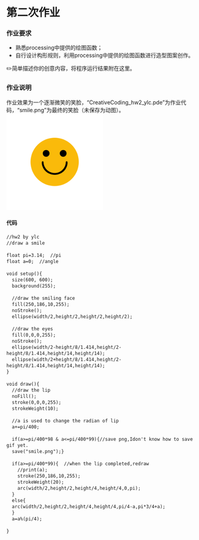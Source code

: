 # 第二次作业
### 作业要求

- 熟悉processing中提供的绘图函数；
- 自行设计构形规则，利用processing中提供的绘图函数进行造型图案创作。

✏️简单描述你的创意内容，将程序运行结果附在这里。
### 作业说明
作业效果为一个逐渐微笑的笑脸，“CreativeCoding_hw2_ylc.pde”为作业代码，“smile.png”为最终的笑脸（未保存为动图）。
<img src="https://github.com/dataiyang6/518030910258-Yuliangchun/blob/main/%5B%E7%AC%AC%E4%BA%8C%E6%AC%A1%E4%BD%9C%E4%B8%9A%EF%BC%9A%E5%88%9B%E6%84%8F%E7%BC%96%E7%A8%8B%E7%9A%84%E7%BB%93%E6%9E%84%E6%A8%A1%E5%BC%8F-%E5%88%9B%E6%84%8F%E7%BC%96%E7%A8%8B%E5%B7%A5%E5%85%B7%5D%E4%BD%9C%E4%B8%9A/smile.png" width="50%">

#### 代码
```
//hw2 by ylc
//draw a smile

float pi=3.14;  //pi
float a=0;  //angle

void setup(){
  size(600, 600);
  background(255);
  
  //draw the smiling face
  fill(250,186,10,255);
  noStroke();
  ellipse(width/2,height/2,height/2,height/2); 
  
  //draw the eyes
  fill(0,0,0,255);
  noStroke();
  ellipse(width/2-height/8/1.414,height/2-height/8/1.414,height/14,height/14);
  ellipse(width/2+height/8/1.414,height/2-height/8/1.414,height/14,height/14);
}

void draw(){
  //draw the lip 
  noFill();
  stroke(0,0,0,255);
  strokeWeight(10);
  
  //a is used to change the radian of lip
  a+=pi/400;
  
  if(a>=pi/400*98 & a<=pi/400*99){//save png,Idon't know how to save gif yet.
  save("smile.png");}
  
  if(a>=pi/400*99){  //when the lip completed,redraw 
    //print(a);
    stroke(250,186,10,255);
    strokeWeight(20);
    arc(width/2,height/2,height/4,height/4,0,pi);
  }
  else{
  arc(width/2,height/2,height/4,height/4,pi/4-a,pi*3/4+a);
  }
  a=a%(pi/4);
  
}
```
